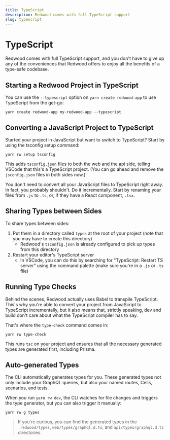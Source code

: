 ```yaml
---
title: TypeScript
description: Redwood comes with full TypeScript support
slug: typescript
---
```

# TypeScript

Redwood comes with full TypeScript support, and you don't have to give up any of the conveniences that Redwood offers to enjoy all the benefits of a type-safe codebase.

## Starting a Redwood Project in TypeScript

You can use the `--typescript` option on `yarn create redwood-app` to use TypeScript from the get-go:

```
yarn create redwood-app my-redwood-app --typescript
```

## Converting a JavaScript Project to TypeScript

Started your project in JavaScript but want to switch to TypeScript?
Start by using the tsconfig setup command:

```
yarn rw setup tsconfig
```

This adds `tsconfig.json` files to both the web and the api side, telling VSCode that this's a TypeScript project.
(You can go ahead and remove the `jsconfig.json` files in both sides now.)

You don't need to convert all your JavaScript files to TypeScript right away.
In fact, you probably shouldn't.
Do it incrementally.
Start by renaming your files from `.js` to `.ts`, or, if they have a React component, `.tsx`.

## Sharing Types between Sides

To share types between sides:

1. Put them in a directory called `types` at the root of your project (note that you may have to create this directory)
   - Redwood's `tsconfig.json` is already configured to pick up types from this directory
2. Restart your editor's TypeScript server
   - In VSCode, you can do this by searching for "TypeScript: Restart TS server" using the command palette (make sure you're in a `.js` or `.ts` file)

## Running Type Checks

Behind the scenes, Redwood actually uses Babel to transpile TypeScript.
This's why you're able to convert your project from JavaScript to TypeScript incrementally, but it also means that, strictly speaking, dev and build don't care about what the TypeScript compiler has to say.

That's where the `type-check` command comes in:

```
yarn rw type-check
```

This runs `tsc` on your project and ensures that all the necessary generated types are generated first, including Prisma.

## Auto-generated Types

The CLI automatically generates types for you.
These generated types not only include your GraphQL queries, but also your named routes, Cells, scenarios, and tests.

When you run `yarn rw dev`, the CLI watches for file changes and triggers the type generator, but you can also trigger it manually:

```
yarn rw g types
```

> If you're curious, you can find the generated types in the `.redwood/types`, `web/types/graphql.d.ts`, and `api/types/graphql.d.ts` directories.
